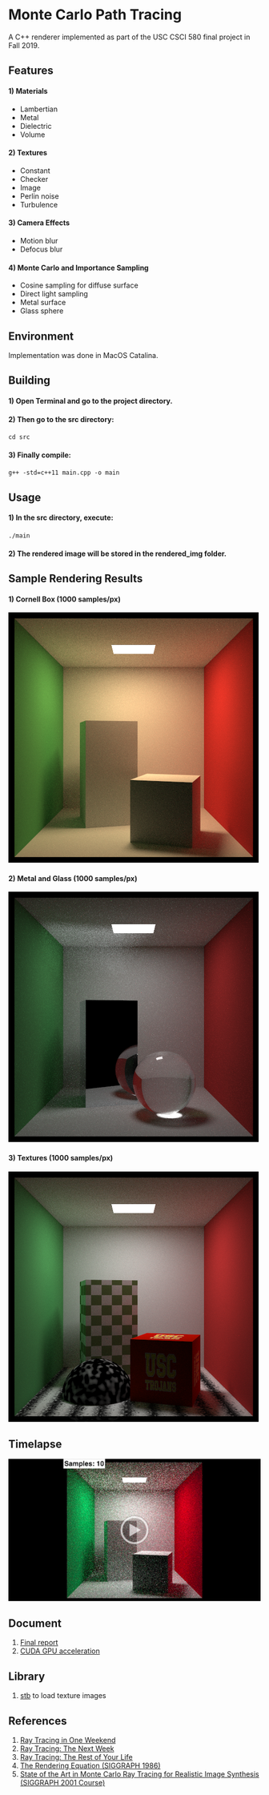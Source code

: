 # Monte Carlo Path Tracing
A C++ renderer implemented as part of the USC CSCI 580 final project in Fall 2019. 


## Features
#### 1) Materials
- Lambertian
- Metal
- Dielectric
- Volume

#### 2) Textures
- Constant
- Checker
- Image
- Perlin noise
- Turbulence

#### 3) Camera Effects
- Motion blur
- Defocus blur

#### 4) Monte Carlo and Importance Sampling
- Cosine sampling for diffuse surface
- Direct light sampling
- Metal surface
- Glass sphere


## Environment
Implementation was done in MacOS Catalina.


## Building
#### 1) Open Terminal and go to the project directory.
#### 2) Then go to the src directory:
```
cd src
```
#### 3) Finally compile:
```
g++ -std=c++11 main.cpp -o main
```


## Usage
#### 1) In the src directory, execute:
```
./main
```
#### 2) The rendered image will be stored in the rendered_img folder.


## Sample Rendering Results
#### 1) Cornell Box (1000 samples/px)
![Cornell Box](readme_content/cornell_box.png)
#### 2) Metal and Glass (1000 samples/px)
![Metal and Glass](readme_content/metal_and_glass.png)
#### 3) Textures (1000 samples/px)
![Textures](readme_content/textures.png)


## Timelapse
[![Timelapse](readme_content/video_img.png)](https://drive.google.com/file/d/1ln0O2g_BJCROY4y0qXaoYnyTMydOgzsG/view?usp=sharing)

## Document
1) [Final report](http://bit.ly/ymurata-mcpt-report)
2) [CUDA GPU acceleration](https://github.com/nfnu/Path-Tracing-with-GPU-Acceleration-using-CUDA/tree/master)

## Library
1) [stb](https://github.com/nothings/stb) to load texture images


## References
1) [Ray Tracing in One Weekend](https://raytracing.github.io/books/RayTracingInOneWeekend.html)
2) [Ray Tracing: The Next Week](https://raytracing.github.io/books/RayTracingTheNextWeek.html)
3) [Ray Tracing: The Rest of Your Life](https://raytracing.github.io/books/RayTracingTheRestOfYourLife.html)
4) [The Rendering Equation (SIGGRAPH 1986)](http://www.cse.chalmers.se/edu/year/2011/course/TDA361/2007/rend_eq.pdf)
5) [State of the Art in Monte Carlo Ray Tracing for Realistic Image Synthesis (SIGGRAPH 2001 Course)](http://cseweb.ucsd.edu/~viscomp/classes/cse274/fa18/readings/course29sig01.pdf)
